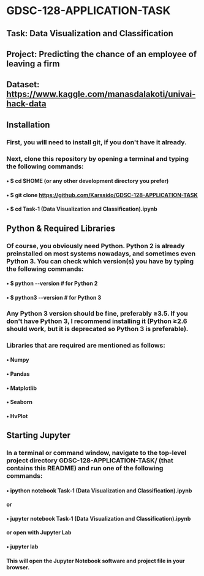 # GDSC-128-APPLICATION-TASK

## Task: Data Visualization and Classification
## Project: Predicting the chance of an employee of leaving a firm
## Dataset: https://www.kaggle.com/manasdalakoti/univai-hack-data 

## Installation
### First, you will need to install git, if you don't have it already.

### Next, clone this repository by opening a terminal and typing the following commands:

#### • $ cd $HOME  (or any other development directory you prefer)
#### • $ git clone https://github.com/Karssido/GDSC-128-APPLICATION-TASK
#### • $ cd Task-1 (Data Visualization and Classification).ipynb

##

## Python & Required Libraries
### Of course, you obviously need Python. Python 2 is already preinstalled on most systems nowadays, and sometimes even Python 3. You can check which version(s) you have by typing the following commands:

#### • $ python --version   # for Python 2
#### • $ python3 --version  # for Python 3

### Any Python 3 version should be fine, preferably ≥3.5. If you don't have Python 3, I recommend installing it (Python ≥2.6 should work, but it is deprecated so Python 3 is preferable). 

### Libraries that are required are mentioned as follows:
#### • Numpy
#### • Pandas
#### • Matplotlib
#### • Seaborn
#### • HvPlot

##

## Starting Jupyter
### In a terminal or command window, navigate to the top-level project directory GDSC-128-APPLICATION-TASK/ (that contains this README) and run one of the following commands:

#### • ipython notebook Task-1 (Data Visualization and Classification).ipynb
####              or

#### • jupyter notebook Task-1 (Data Visualization and Classification).ipynb
####       or open with Jupyter Lab

#### • jupyter lab
#### This will open the Jupyter Notebook software and project file in your browser.
